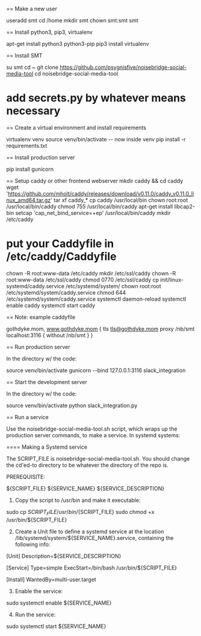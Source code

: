 == Make a new user

useradd smt
cd /home
mkdir smt
chown smt:smt smt


== Install python3, pip3, virtualenv

apt-get install python3 python3-pip
pip3 install virtualenv


== Install SMT

su smt
cd ~
git clone https://github.com/psygnisfive/noisebridge-social-media-tool
cd noisebridge-social-media-tool

# add secrets.py by whatever means necessary


== Create a virtual environment and install requirements

virtualenv venv
source venv/bin/activate
  -- now inside venv
  pip install -r requirements.txt


== Install production server

pip install gunicorn

== Setup caddy or other frontend webserver
mkdir caddy && cd caddy
wget 'https://github.com/mholt/caddy/releases/download/v0.11.0/caddy_v0.11.0_linux_amd64.tar.gz'
tar xf caddy_*
cp caddy /usr/local/bin
chown root:root /usr/local/bin/caddy
chmod 755 /usr/local/bin/caddy
apt-get install libcap2-bin
setcap 'cap_net_bind_service=+ep' /usr/local/bin/caddy
mkdir /etc/caddy
# put your Caddyfile in /etc/caddy/Caddyfile
chown -R root:www-data /etc/caddy
mkdir /etc/ssl/caddy
chown -R root:www-data /etc/ssl/caddy
chmod 0770 /etc/ssl/caddy
cp init/linux-systemd/caddy.service /etc/systemd/system/
chown root:root /etc/systemd/system/caddy.service
chmod 644 /etc/systemd/system/caddy.service
systemctl daemon-reload
systemctl enable caddy
systemctl start caddy

== Note: example caddyfile

gothdyke.mom, www.gothdyke.mom {
    tls tls@gothdyke.mom
    proxy /nb/smt localhost:3116 {
        without /nb/smt
    }
}

== Run production server

In the directory w/ the code:

source venv/bin/activate
gunicorn --bind 127.0.0.1:3116 slack_integration

== Start the development server

In the directory w/ the code:

source venv/bin/activate
python slack_integration.py

== Run a service

Use the noisebridge-social-media-tool.sh script, which wraps up the production server commands, to make a service. In systemd systems:

==== Making a Systemd service

The SCRIPT_FILE is noisebridge-social-media-tool.sh. You should change the cd'ed-to directory to be whatever the directory of the repo is.

PREREQUISITE:

${SCRIPT_FILE}
${SERVICE_NAME}
${SERVICE_DESCRIPTION}

1. Copy the script to /usr/bin and make it executable:

  sudo cp ${SCRIPT_FILE} /usr/bin/${SCRIPT_FILE}
  sudo chmod +x /usr/bin/${SCRIPT_FILE}

2. Create a Unit file to define a systemd service at the location
/lib/systemd/system/${SERVICE_NAME}.service, containing the following info:

  [Unit]
  Description=${SERVICE_DESCRIPTION}

  [Service]
  Type=simple
  ExecStart=/bin/bash /usr/bin/${SCRIPT_FILE}

  [Install]
  WantedBy=multi-user.target

3. Enable the service:

  sudo systemctl enable ${SERVICE_NAME}

4. Run the service:

  sudo systemctl start ${SERVICE_NAME}
